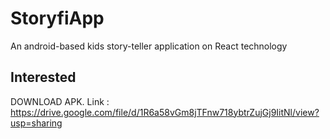 # StoryfiApp
An android-based kids story-teller application on React technology

## Interested
DOWNLOAD APK. Link : https://drive.google.com/file/d/1R6a58vGm8jTFnw718ybtrZujGj9IitNl/view?usp=sharing
